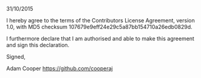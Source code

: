 31/10/2015

I hereby agree to the terms of the Contributors License
Agreement, version 1.0, with MD5 checksum 107679e9eff24e29c5a87bb154710a26edb0829d.

I furthermore declare that I am authorised and able to make this
agreement and sign this declaration.

Signed,

Adam Cooper
https://github.com/cooperaj
